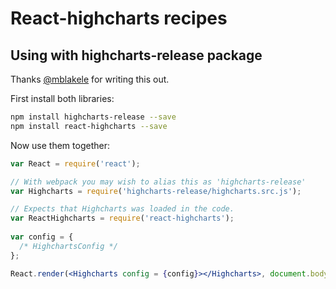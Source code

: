 # React-highcharts recipes

## Using with highcharts-release package
Thanks [@mblakele](https://github.com/mblakele) for writing this out.

First install both libraries: 
```bash
npm install highcharts-release --save
npm install react-highcharts --save	
```

Now use them together: 

```jsx
var React = require('react');	

// With webpack you may wish to alias this as 'highcharts-release'
var Highcharts = require('highcharts-release/highcharts.src.js'); 

// Expects that Highcharts was loaded in the code.
var ReactHighcharts = require('react-highcharts'); 
 
var config = {
  /* HighchartsConfig */		
};

React.render(<Highcharts config = {config}></Highcharts>, document.body);		
```
